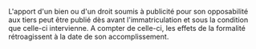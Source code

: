   
 L'apport d'un bien ou d'un droit soumis à publicité pour son opposabilité aux tiers peut être publié dès avant l'immatriculation et sous la condition que celle-ci intervienne. A compter de celle-ci, les effets de la formalité rétroagissent à la date de son accomplissement.  

  
